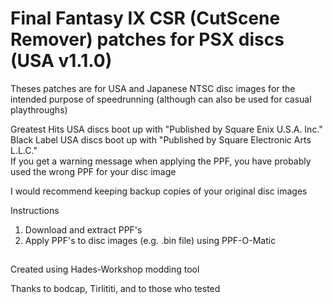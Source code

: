 # Final Fantasy IX CSR (CutScene Remover) patches for PSX discs (USA v1.1.0)
Theses patches are for USA and Japanese NTSC disc images for the intended purpose of speedrunning (although can also be used for casual playthroughs)

Greatest Hits USA discs boot up with "Published by Square Enix U.S.A. Inc."
<br>Black Label USA discs boot up with "Published by Square Electronic Arts L.L.C."
<br>If you get a warning message when applying the PPF, you have probably used the wrong PPF for your disc image

I would recommend keeping backup copies of your original disc images
<br>

Instructions
1. Download and extract PPF's
2. Apply PPF's to disc images (e.g. .bin file) using PPF-O-Matic

##
Created using Hades-Workshop modding tool

Thanks to bodcap, Tirlititi, and to those who tested
